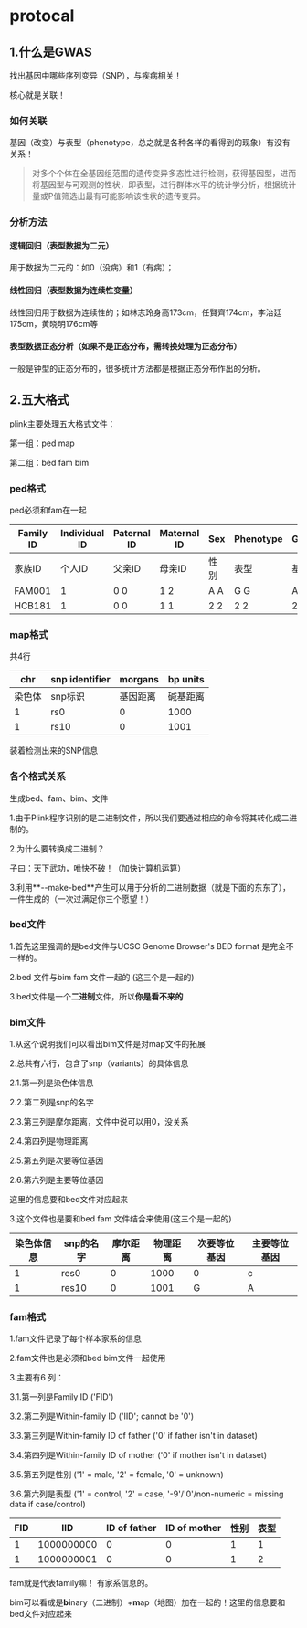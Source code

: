 # protocal

## 1.什么是GWAS

找出基因中哪些序列变异（SNP），与疾病相关！

核心就是关联！

### 如何关联

基因（改变）与表型（phenotype，总之就是各种各样的看得到的现象）有没有关系！

> 对多个个体在全基因组范围的遗传变异多态性进行检测，获得基因型，进而将基因型与可观测的性状，即表型，进行群体水平的统计学分析，根据统计量或P值筛选出最有可能影响该性状的遗传变异。

### 分析方法

#### 逻辑回归（表型数据为二元）

用于数据为二元的：如0（没病）和1（有病）；

#### 线性回归（表型数据为连续性变量）

线性回归用于数据为连续性的；如林志玲身高173cm，任賢齊174cm，李治廷175cm，黄晓明176cm等

#### 表型数据正态分析（如果不是正态分布，需转换处理为正态分布）

一般是钟型的正态分布的，很多统计方法都是根据正态分布作出的分析。

## 2.五大格式

plink主要处理五大格式文件：

第一组：ped map

第二组：bed fam bim

### ped格式

ped必须和fam在一起

| Family ID | Individual ID | Paternal ID | Maternal ID | Sex  | Phenotype | Genotypes |
| --------- | ------------- | ----------- | ----------- | ---- | --------- | --------- |
| 家族ID    | 个人ID        | 父亲ID      | 母亲ID      | 性别 | 表型      | 基因型    |
| FAM001    | 1             | 0 0         | 1 2         | A A  | G G       | A C       |
| HCB181    | 1             | 0 0         | 1 1         | 2 2  | 2 2       | 2 2       |

### map格式

共4行

| chr    | snp identifier | morgans  | bp units |
| ------ | -------------- | -------- | -------- |
| 染色体 | snp标识        | 基因距离 | 碱基距离 |
| 1      | rs0            | 0        | 1000     |
| 1      | rs10           | 0        | 1001     |

装着检测出来的SNP信息

### 各个格式关系

生成bed、fam、bim、文件

  1.由于Plink程序识别的是二进制文件，所以我们要通过相应的命令将其转化成二进制的。

  2.为什么要转换成二进制？

  子曰：天下武功，唯快不破！（加快计算机运算）

  3.利用**--make-bed**产生可以用于分析的二进制数据（就是下面的东东了），一件生成的（一次过满足你三个愿望！）

### bed文件

1.首先这里强调的是bed文件与UCSC Genome Browser's BED format 是完全不一样的。

2.bed 文件与bim fam 文件一起的 (这三个是一起的)

3.bed文件是一个**二进制**文件，所以**你是看不来的**

### bim文件

1.从这个说明我们可以看出bim文件是对map文件的拓展

2.总共有六行，包含了snp（variants）的具体信息

2.1.第一列是染色体信息

2.2.第二列是snp的名字

2.3.第三列是摩尔距离，文件中说可以用0，没关系

2.4.第四列是物理距离

2.5.第五列是次要等位基因

2.6.第六列是主要等位基因

这里的信息要和bed文件对应起来

3.这个文件也是要和bed fam 文件结合来使用(这三个是一起的)

| 染色体信息 | snp的名字 | 摩尔距离 | 物理距离 | 次要等位基因 | 主要等位基因 |
| ---------- | --------- | -------- | -------- | ------------ | ------------ |
| 1          | res0      | 0        | 1000     | 0            | c            |
| 1          | res10     | 0        | 1001     | G            | A            |

### fam格式

1.fam文件记录了每个样本家系的信息

2.fam文件也是必须和bed bim文件一起使用

3.主要有6 列：

3.1.第一列是Family ID ('FID')

3.2.第二列是Within-family ID ('IID'; cannot be '0')

3.3.第三列是Within-family ID of father ('0' if father isn't in dataset)

3.4.第四列是Within-family ID of mother ('0' if mother isn't in dataset)

3.5.第五列是性别 ('1' = male, '2' = female, '0' = unknown)

3.6.第六列是表型 ('1' = control, '2' = case, '-9'/'0'/non-numeric = missing data if case/control)

| FID  | IID        | ID of father | ID of mother | 性别 | 表型 |
| ---- | ---------- | ------------ | ------------ | ---- | ---- |
| 1    | 1000000000 | 0            | 0            | 1    | 1    |
| 1    | 1000000001 | 0            | 0            | 1    | 2    |

fam就是代表family嘛！ 有家系信息的。

bim可以看成是**bi**nary（二进制）+**m**ap（地图）加在一起的！这里的信息要和bed文件对应起来